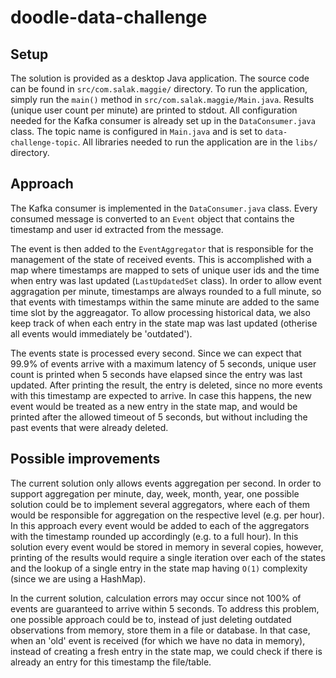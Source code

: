# doodle-data-challenge

## Setup
The solution is provided as a desktop Java application.
The source code can be found in `src/com.salak.maggie/` directory. 
To run the application, simply run the `main()` method in `src/com.salak.maggie/Main.java`. Results (unique user count per minute) are printed to stdout.
All configuration needed for the Kafka consumer is already set up in the `DataConsumer.java` class. The topic name is configured in `Main.java` and is set to `data-challenge-topic`.
All libraries needed to run the application are in the `libs/` directory.

## Approach
The Kafka consumer is implemented in the `DataConsumer.java` class. Every consumed message is converted to an `Event` object that contains the timestamp and user id extracted from the message.

The event is then added to the `EventAggregator` that is responsible for the management of the state of received events.
This is accomplished with a map where timestamps are mapped to sets of unique user ids and the time when entry was last updated (`LastUpdatedSet` class).
In order to allow event aggragation per minute, timestamps are always rounded to a full minute, so that events with timestamps within the same minute are added to the same time slot by the aggreagator.
To allow processing historical data, we also keep track of when each entry in the state map was last updated (otherise all events would immediately be 'outdated').

The events state is processed every second. Since we can expect that 99.9% of events arrive with a maximum latency of 5 seconds, unique user count is printed when 5 seconds have elapsed since the entry was last updated. 
After printing the result, the entry is deleted, since no more events with this timestamp are expected to arrive. In case this happens, the new event would be treated as a new entry in the state map, and would be printed after the allowed timeout of 5 seconds, but without including the past events that were already deleted.

## Possible improvements
The current solution only allows events aggregation per second. In order to support aggregation per minute, day, week, month, year, one possible solution could be to implement several aggregators, where each of them would be responsible for aggregation on the respective level (e.g. per hour).
In this approach every event would be added to each of the aggregators with the timestamp rounded up accordingly (e.g. to a full hour). In this solution every event would be stored in memory in several copies, however, printing of the results would require a single iteration over each of the states and the lookup of a single entry in the state map having `O(1)` complexity (since we are using a HashMap).

In the current solution, calculation errors may occur since not 100% of events are guaranteed to arrive within 5 seconds. 
To address this problem, one possible approach could be to, instead of just deleting outdated observations from memory, store them in a file or database. In that case, when an 'old' event is received (for which we have no data in memory), instead of creating a fresh entry in the state map, we could check if there is already an entry for this timestamp the file/table.



